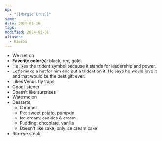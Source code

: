 ```yaml
---
up:
  - "[[Margie Cruz]]"
same: 
date: 2024-01-16
tags: 
modified: 2024-03-31
aliases:
  - Kieron
---
```

- We met on
- **Favorite color(s):** black, red, gold.
- He likes the trident symbol because it stands for leadership and power.
- Let's make a hat for him and put a trident on it. He says he would love it and that would be the best gift ever.
- Likes Venus fly traps
- Good listener
- Doesn’t like surprises
- Watermelon
- Desserts
	- Caramel
	- Pie: sweet potato, pumpkin
	- Ice cream: cookies & cream
	- Pudding: chocolate, vanilla
	- Doesn't like cake, only ice cream cake
- Rib-eye steak